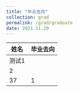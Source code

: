 ```yaml
---
title: "毕业去向"
collection: grad
permalink: /grad/graduate
date: 2021.11.20
---
```


| 姓名 | 毕业去向 |
| - | - |
| 测试1 |   |
| 2 |   |
| 37 | 1 |
